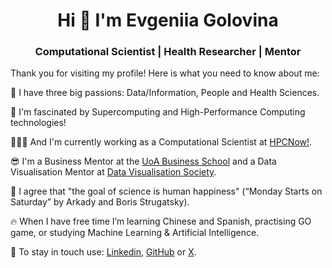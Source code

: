<h1 align="center">Hi 👋 I'm Evgeniia Golovina</h1>
<h3 align="center">Computational Scientist | Health Researcher | Mentor</h3>

Thank you for visiting my profile! Here is what you need to know about me:

🧡  I have three big passions: Data/Information, People and Health Sciences. 

🤩  I'm fascinated by Supercomputing and High-Performance Computing technologies! 

👩🏻‍💻  And I'm currently working as a Computational Scientist at [HPCNow!](https://hpcnow.com/).

😎  I'm a Business Mentor at the [UoA Business School](https://www.auckland.ac.nz/en/business.html) and a Data Visualisation Mentor at [Data Visualisation Society](https://www.datavisualizationsociety.org/).

📖  I agree that "the goal of science is human happiness" (“Monday Starts on Saturday” by Arkady and Boris Strugatsky).

🔥  When I have free time I’m learning Chinese and Spanish, practising GO game, or studying Machine Learning & Artificial Intelligence.

📧  To stay in touch use: [Linkedin](https://www.linkedin.com/in/evgeniiagolovina/), [GitHub](https://github.com/Eugeniia) or [X](https://twitter.com/FoffaJn).


<!--
🌹  My online resume & portfolio is available at [evgeniiagolovina.ac.nz](https://www.evgeniiagolovina.ac.nz/).
-->


<!--
**sproogen/sproogen** is a ✨ _special_ ✨ repository because its `README.md` (this file) appears on your GitHub profile.

<p>&nbsp;<img align="center" src="https://github-readme-stats.vercel.app/api?username=sproogen&show_icons=true&locale=en" alt="sproogen" /></p>

Here are some ideas to get you started:

- 🔭 I’m currently working on ...
- 🌱 I’m currently learning ...
- 👯 I’m looking to collaborate on ...
- 🤔 I’m looking for help with ...
- 💬 Ask me about ...
- 📫 How to reach me: ...
- 😄 Pronouns: ...
- ⚡ Fun fact: ...
-->
